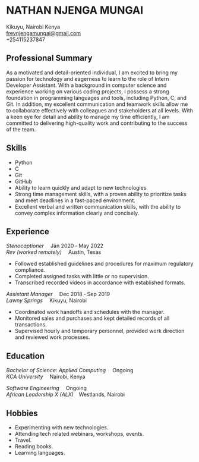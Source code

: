# NATHAN NJENGA MUNGAI
Kikuyu, Nairobi Kenya     
frevnjengamungai@gmail.com    
+254115237847   

## Professional Summary

As a motivated and detail-oriented individual, I am excited to bring my passion for technology and eagerness to learn to the role of Intern Developer Assistant. With a background in computer science and experience working on various coding projects, I possess a strong foundation in programming languages and tools, including Python, C, and Git. In addition, my excellent communication and teamwork skills allow me to collaborate effectively with colleagues and stakeholders at all levels. With a keen eye for detail and ability to manage my time efficiently, I am committed to delivering high-quality work and contributing to the success of the team.


## Skills

- Python
- C
- Git
- GitHub
- Ability to learn quickly and adapt to new technologies.
- Strong time management skills, with a proven ability to prioritize tasks and meet deadlines in a fast-paced environment.
- Excellent verbal and written communication skills, with the ability to convey complex information clearly and concisely.

## Experience

*Stenocaptioner* &emsp;Jan 2020 ‐ May 2022     
*Rev (worked remotely)* &emsp;Austin, Texas    

- Followed established guidelines and procedures for maximum regulatory compliance. 
- Completed assigned tasks with little or no supervision. 
- Transcribed recorded videos in accordance with established formats. 
 
*Assistant Manager* &emsp;Dec 2018 ‐ Sep 2019     
*Lawny Springs*	&emsp;Kikuyu, Nairobi     

- Coordinated work handoffs and schedules with the manager. 
- Monitored sales and purchases and kept detailed records of all transactions.
- Supervised hourly and temporary personnel, provided work direction and reviewed    work  processes. 

## Education

*Bachelor of Science: Applied Computing* &emsp;Ongoing   
*KCA University* &emsp;Nairobi, Kenya    

*Software Engineering* &emsp;Ongoing    
*African Leadership X (ALX)*&emsp;Westlands, Nairobi    

## Hobbies
- Experimenting with new technologies. 
- Attending tech related webinars, workshops, events. 
- Travel. 
- Reading books. 
- Learning languages.
